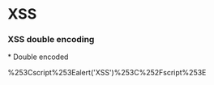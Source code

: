 <h1>XSS</h1>

<h3>XSS double encoding</h3>
* Double encoded <script>alert('XSS')</script>

%253Cscript%253Ealert('XSS')%253C%252Fscript%253E
